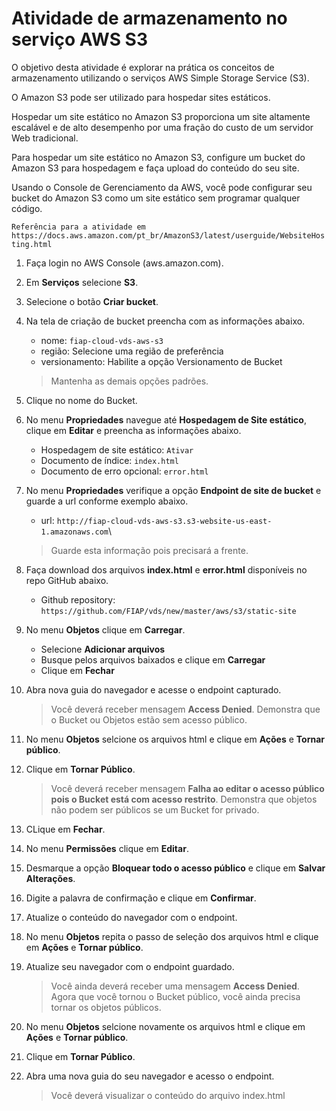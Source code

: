 # Atividade de armazenamento no serviço AWS S3 #

O objetivo desta atividade é explorar na prática os conceitos de armazenamento utilizando o serviços AWS Simple Storage Service (S3). 

O Amazon S3 pode ser utilizado para hospedar sites estáticos.

Hospedar um site estático no Amazon S3 proporciona um site altamente escalável e de alto desempenho por uma fração do custo de um servidor Web tradicional.

Para hospedar um site estático no Amazon S3, configure um bucket do Amazon S3 para hospedagem e faça upload do conteúdo do seu site.

Usando o Console de Gerenciamento da AWS, você pode configurar seu bucket do Amazon S3 como um site estático sem programar qualquer código.

`Referência para a atividade em https://docs.aws.amazon.com/pt_br/AmazonS3/latest/userguide/WebsiteHosting.html`  


1. Faça login no AWS Console (aws.amazon.com).

3. Em **Serviços** selecione **S3**.

4. Selecione o botão **Criar bucket**.

5. Na tela de criação de bucket preencha com as informações abaixo.

   - nome: `fiap-cloud-vds-aws-s3`
   - região: Selecione uma região de preferência
   - versionamento: Habilite a opção Versionamento de Bucket
   

   > Mantenha as demais opções padrões. 

6. Clique no nome do Bucket.

7. No menu **Propriedades** navegue até **Hospedagem de Site estático**, clique em **Editar** e preencha as informações abaixo.

   - Hospedagem de site estático: `Ativar`
   - Documento de índice: `index.html`
   - Documento de erro opcional: `error.html`

8. No menu **Propriedades** verifique a opção **Endpoint de site de bucket** e guarde a url conforme exemplo abaixo.

   - url: `http://fiap-cloud-vds-aws-s3.s3-website-us-east-1.amazonaws.com`\

   > Guarde esta informação pois precisará a frente.

9. Faça download dos arquivos **index.html** e **error.html** disponíveis no repo GitHub abaixo.
 
   - Github repository: `https://github.com/FIAP/vds/new/master/aws/s3/static-site`

10. No menu **Objetos** clique em **Carregar**.

    - Selecione **Adicionar arquivos**
    - Busque pelos arquivos baixados e clique em **Carregar**
    - Clique em **Fechar**

11. Abra nova guia do navegador e acesse o endpoint capturado.

    > Você deverá receber mensagem **Access Denied**.
    > Demonstra que o Bucket ou Objetos estão sem acesso público. 

12. No menu **Objetos** selcione os arquivos html e clique em **Ações** e **Tornar público**.

13. Clique em **Tornar Público**.

    > Você deverá receber mensagem **Falha ao editar o acesso público pois o Bucket está com acesso restrito**. 
    > Demonstra que objetos não podem ser públicos se um Bucket for privado. 

14. CLique em **Fechar**.

15. No menu **Permissões** clique em **Editar**.

16. Desmarque a opção **Bloquear todo o acesso público** e clique em **Salvar Alterações**.

17. Digite a palavra de confirmação e clique em **Confirmar**.

18. Atualize o conteúdo do navegador com o endpoint.

19. No menu **Objetos** repita o passo de seleção dos arquivos html e clique em **Ações** e **Tornar público**.

20. Atualize seu navegador com o endpoint guardado.

    > Você ainda deverá receber uma mensagem **Access Denied**. 
    > Agora que você tornou o Bucket público, você ainda precisa tornar os objetos públicos. 

21. No menu **Objetos** selcione novamente os arquivos html e clique em **Ações** e **Tornar público**.

22. Clique em **Tornar Público**.

23. Abra uma nova guia do seu navegador e acesso o endpoint.

    > Você deverá visualizar o conteúdo do arquivo index.html 
